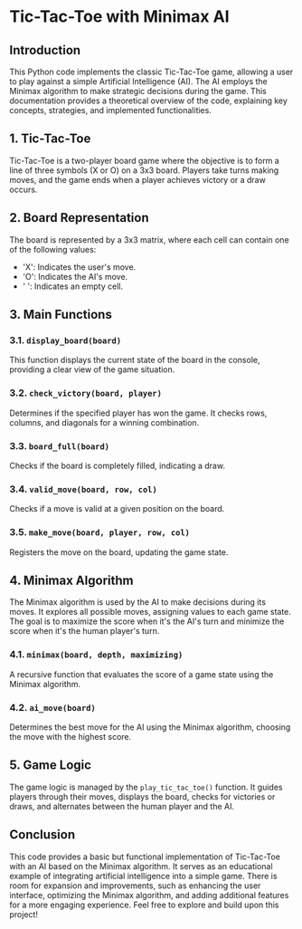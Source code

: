 # Tic-Tac-Toe with Minimax AI

## Introduction
This Python code implements the classic Tic-Tac-Toe game, allowing a user to play against a simple Artificial Intelligence (AI). The AI employs the Minimax algorithm to make strategic decisions during the game. This documentation provides a theoretical overview of the code, explaining key concepts, strategies, and implemented functionalities.

## 1. Tic-Tac-Toe
Tic-Tac-Toe is a two-player board game where the objective is to form a line of three symbols (X or O) on a 3x3 board. Players take turns making moves, and the game ends when a player achieves victory or a draw occurs.

## 2. Board Representation
The board is represented by a 3x3 matrix, where each cell can contain one of the following values:

- 'X': Indicates the user's move.
- 'O': Indicates the AI's move.
- ' ': Indicates an empty cell.

## 3. Main Functions
### 3.1. `display_board(board)`
This function displays the current state of the board in the console, providing a clear view of the game situation.

### 3.2. `check_victory(board, player)`
Determines if the specified player has won the game. It checks rows, columns, and diagonals for a winning combination.

### 3.3. `board_full(board)`
Checks if the board is completely filled, indicating a draw.

### 3.4. `valid_move(board, row, col)`
Checks if a move is valid at a given position on the board.

### 3.5. `make_move(board, player, row, col)`
Registers the move on the board, updating the game state.

## 4. Minimax Algorithm
The Minimax algorithm is used by the AI to make decisions during its moves. It explores all possible moves, assigning values to each game state. The goal is to maximize the score when it's the AI's turn and minimize the score when it's the human player's turn.

### 4.1. `minimax(board, depth, maximizing)`
A recursive function that evaluates the score of a game state using the Minimax algorithm.

### 4.2. `ai_move(board)`
Determines the best move for the AI using the Minimax algorithm, choosing the move with the highest score.

## 5. Game Logic
The game logic is managed by the `play_tic_tac_toe()` function. It guides players through their moves, displays the board, checks for victories or draws, and alternates between the human player and the AI.

## Conclusion
This code provides a basic but functional implementation of Tic-Tac-Toe with an AI based on the Minimax algorithm. It serves as an educational example of integrating artificial intelligence into a simple game. There is room for expansion and improvements, such as enhancing the user interface, optimizing the Minimax algorithm, and adding additional features for a more engaging experience. Feel free to explore and build upon this project!
